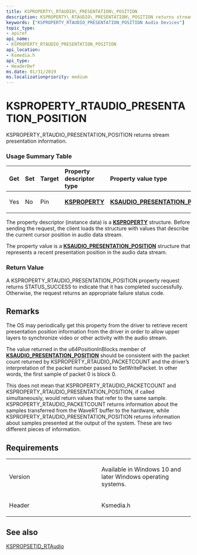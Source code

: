 ```yaml
---
title: KSPROPERTY\_RTAUDIO\_PRESENTATION\_POSITION
description: KSPROPERTY\_RTAUDIO\_PRESENTATION\_POSITION returns stream presentation information.
keywords: ["KSPROPERTY_RTAUDIO_PRESENTATION_POSITION Audio Devices"]
topic_type:
- apiref
api_name:
- KSPROPERTY_RTAUDIO_PRESENTATION_POSITION
api_location:
- Ksmedia.h
api_type:
- HeaderDef
ms.date: 01/31/2019
ms.localizationpriority: medium
---
```


# KSPROPERTY\_RTAUDIO\_PRESENTATION\_POSITION


KSPROPERTY\_RTAUDIO\_PRESENTATION\_POSITION returns stream presentation information.

### <span id="Usage_Summary_Table"></span><span id="usage_summary_table"></span><span id="USAGE_SUMMARY_TABLE"></span>Usage Summary Table

<table>
<colgroup>
<col width="20%" />
<col width="20%" />
<col width="20%" />
<col width="20%" />
<col width="20%" />
</colgroup>
<thead>
<tr class="header">
<th align="left">Get</th>
<th align="left">Set</th>
<th align="left">Target</th>
<th align="left">Property descriptor type</th>
<th align="left">Property value type</th>
</tr>
</thead>
<tbody>
<tr class="odd">
<td align="left"><p>Yes</p></td>
<td align="left"><p>No</p></td>
<td align="left"><p>Pin</p></td>
<td align="left"><p><a href="/previous-versions/ff564262(v=vs.85)" data-raw-source="[&lt;strong&gt;KSPROPERTY&lt;/strong&gt;](/previous-versions/ff564262(v=vs.85))"><strong>KSPROPERTY</strong></a></p></td>
<td align="left"><p><a href="/windows-hardware/drivers/ddi/ksmedia/ns-ksmedia-ksaudio_presentation_position"><STRONG>KSAUDIO_PRESENTATION_POSITION</STRONG></a></p></td>
</tr>
</tbody>
</table>
 

The property descriptor (instance data) is a [**KSPROPERTY**](/previous-versions/ff564262(v=vs.85)) structure. Before sending the request, the client loads the structure with values that describe the current cursor position in audio data stream.

The property value is a [**KSAUDIO\_PRESENTATION\_POSITION**](/windows-hardware/drivers/ddi/ksmedia/ns-ksmedia-ksaudio_presentation_position) structure that represents a recent presentation position in the audio data stream.

### <span id="Return_Value"></span><span id="return_value"></span><span id="RETURN_VALUE"></span>Return Value

A KSPROPERTY\_RTAUDIO\_PRESENTATION\_POSITION property request returns STATUS\_SUCCESS to indicate that it has completed successfully. Otherwise, the request returns an appropriate failure status code.

## Remarks

The OS may periodically get this property from the driver to retrieve recent presentation position information from the driver in order to allow upper layers to synchronize video or other activity with the audio stream.

The value returned in the u64PositionInBlocks member of [**KSAUDIO\_PRESENTATION\_POSITION**](/windows-hardware/drivers/ddi/ksmedia/ns-ksmedia-ksaudio_presentation_position) should be consistent with the packet count returned by KSPROPERTY\_RTAUDIO\_PACKETCOUNT and the driver’s interpretation of the packet number passed to SetWritePacket. In other words, the first sample of packet 0 is block 0.

This does not mean that KSPROPERTY\_RTAUDIO\_PACKETCOUNT and KSPROPERTY\_RTAUDIO\_PRESENTATION\_POSITION, if called simultaneously, would return values that refer to the same sample. KSPROPERTY\_RTAUDIO\_PACKETCOUNT returns information about the samples transferred from the WaveRT buffer to the hardware, while KSPROPERTY\_RTAUDIO\_PRESENTATION\_POSITION returns information about samples presented at the output of the system. These are two different pieces of information.

## Requirements

<table>
<colgroup>
<col width="50%" />
<col width="50%" />
</colgroup>
<tbody>
<tr class="odd">
<td align="left"><p>Version</p></td>
<td align="left"><p>Available in Windows 10 and later Windows operating systems.</p></td>
</tr>
<tr class="even">
<td align="left"><p>Header</p></td>
<td align="left">Ksmedia.h</td>
</tr>
</tbody>
</table>

## <span id="see_also"></span>See also


[KSPROPSETID\_RTAudio](kspropsetid-rtaudio.md)

